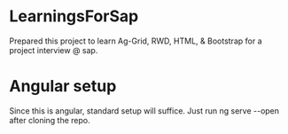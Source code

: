 # LearningsForSap

Prepared this project to learn Ag-Grid, RWD, HTML, & Bootstrap for a project interview @ sap.


# Angular setup

Since this is angular, standard setup will suffice. Just run ng serve --open after cloning the repo.
